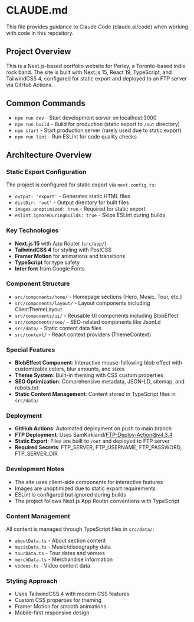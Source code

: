 # CLAUDE.md

This file provides guidance to Claude Code (claude.ai/code) when working with code in this repository.

## Project Overview

This is a Next.js-based portfolio website for Perley, a Toronto-based indie rock band. The site is built with Next.js 15, React 19, TypeScript, and TailwindCSS 4, configured for static export and deployed to an FTP server via GitHub Actions.

## Common Commands

- `npm run dev` - Start development server on localhost:3000
- `npm run build` - Build for production (static export to `/out` directory)
- `npm start` - Start production server (rarely used due to static export)
- `npm run lint` - Run ESLint for code quality checks

## Architecture Overview

### Static Export Configuration
The project is configured for static export via `next.config.ts`:
- `output: 'export'` - Generates static HTML files
- `distDir: 'out'` - Output directory for built files
- `images.unoptimized: true` - Required for static export
- `eslint.ignoreDuringBuilds: true` - Skips ESLint during builds

### Key Technologies
- **Next.js 15** with App Router (`src/app/`)
- **TailwindCSS 4** for styling with PostCSS
- **Framer Motion** for animations and transitions
- **TypeScript** for type safety
- **Inter font** from Google Fonts

### Component Structure
- `src/components/home/` - Homepage sections (Hero, Music, Tour, etc.)
- `src/components/layout/` - Layout components including ClientThemeLayout
- `src/components/ui/` - Reusable UI components including BlobEffect
- `src/components/seo/` - SEO-related components like JsonLd
- `src/data/` - Static content data files
- `src/context/` - React context providers (ThemeContext)

### Special Features
- **BlobEffect Component**: Interactive mouse-following blob effect with customizable colors, blur amounts, and sizes
- **Theme System**: Built-in theming with CSS custom properties
- **SEO Optimization**: Comprehensive metadata, JSON-LD, sitemap, and robots.txt
- **Static Content Management**: Content stored in TypeScript files in `src/data/`

### Deployment
- **GitHub Actions**: Automated deployment on push to main branch
- **FTP Deployment**: Uses SamKirkland/FTP-Deploy-Action@v4.3.4
- **Static Export**: Files are built to `/out` and deployed to FTP server
- **Required Secrets**: FTP_SERVER, FTP_USERNAME, FTP_PASSWORD, FTP_SERVER_DIR

### Development Notes
- The site uses client-side components for interactive features
- Images are unoptimized due to static export requirements
- ESLint is configured but ignored during builds
- The project follows Next.js App Router conventions with TypeScript

### Content Management
All content is managed through TypeScript files in `src/data/`:
- `aboutData.ts` - About section content
- `musicData.ts` - Music/discography data
- `tourData.ts` - Tour dates and venues
- `merchData.ts` - Merchandise information
- `videos.ts` - Video content data

### Styling Approach
- Uses TailwindCSS 4 with modern CSS features
- Custom CSS properties for theming
- Framer Motion for smooth animations
- Mobile-first responsive design
